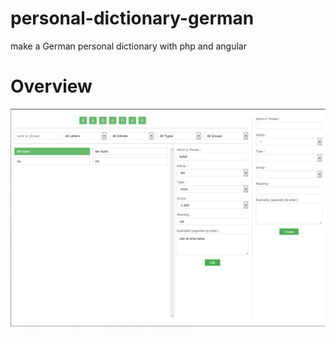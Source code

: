 # personal-dictionary-german
make a German personal dictionary with php and angular

# Overview
![SnapShot](https://raw.githubusercontent.com/AminAdel/personal-dictionary-german/master/overview.png)
